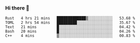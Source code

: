 ### Hi there 👋

<!--
**berkus/berkus** is a ✨ _special_ ✨ repository because its `README.md` (this file) appears on your GitHub profile.

Here are some ideas to get you started:

- 🔭 I’m currently working on ...
- 🌱 I’m currently learning ...
- 👯 I’m looking to collaborate on ...
- 🤔 I’m looking for help with ...
- 💬 Ask me about ...
- 📫 How to reach me: ...
- 😄 Pronouns: ...
- ⚡ Fun fact: ...
-->

<!--START_SECTION:waka-->
```text
Rust   4 hrs 21 mins   █████████████▒░░░░░░░░░░░   53.68 % 
TOML   2 hrs 54 mins   █████████░░░░░░░░░░░░░░░░   35.67 % 
Text   21 mins         █░░░░░░░░░░░░░░░░░░░░░░░░   04.42 % 
Bash   20 mins         █░░░░░░░░░░░░░░░░░░░░░░░░   04.26 % 
C++    4 mins          ▒░░░░░░░░░░░░░░░░░░░░░░░░   00.83 % 
```
<!--END_SECTION:waka-->

